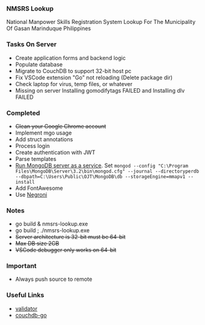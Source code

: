 ### NMSRS Lookup
National Manpower Skills Registration System Lookup For The Municipality Of Gasan Marinduque Philippines

### Tasks On Server
* Create application forms and backend logic
* Populate database
* Migrate to CouchDB to support 32-bit host pc
* Fix VSCode extension "Go" not reloading (Delete package dir)
* Check laptop for virus, temp files, or whatever
* Missing on server Installing gomodifytags FAILED and Installing dlv FAILED

### Completed
* ~~Clean your Google Chrome account~~
* Implement mgo usage
* Add struct annotations
* Process login
* Create authentication with JWT
* Parse templates
* [Run MongoDB server as a service](https://docs.mongodb.com/manual/tutorial/install-mongodb-on-windows/#configure-a-windows-service-for-mongodb-community-edition). Set `mongod --config "C:\Program Files\MongoDB\Server\3.2\bin\mongod.cfg" --journal --directoryperdb --dbpath=C:\Users\Public\OJT\MongoDB\db --storageEngine=mmapv1 --install`
* Add FontAwesome
* Use [Negroni](https://github.com/urfave/negroni)

### Notes
* go build & nmsrs-lookup.exe
* go build ; ./nmsrs-lookup.exe
* ~~Server architecture is 32-bit must be 64-bit~~
* ~~Max DB size 2GB~~
* ~~VSCode debugger only works on 64-bit~~

### Important
* Always push source to remote

### Useful Links
* [validator](https://github.com/go-playground/validator)
* [couchdb-go](https://github.com/rhinoman/couchdb-go)
